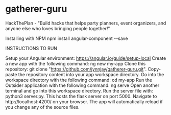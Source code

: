 # gatherer-guru
HackThePlan - "Build hacks that helps party planners, event organizers, and anyone else who loves bringing people together!"

Installing with NPM
npm install angular-component --save

INSTRUCTIONS TO RUN

Setup your Angular environment: https://angular.io/guide/setup-local
Create a new app with the following command: ng new my-app
Clone this repository: git clone "https://github.com/jynnjay/gatherer-guru.git". 
Copy-paste the repository content into your app workspace directory.
Go into the workspace directory with the following command: cd my-app
Run the Outsider application with the following command: ng serve
Open another terminal and go into this workspace directory. Run the server file with: python3 server.py. This hosts the flask server on port 5000.
Navigate to http://localhost:4200/ on your browser. The app will automatically reload if you change any of the source files.
